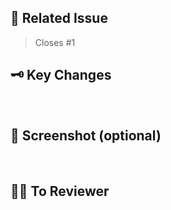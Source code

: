 <!-- PR의 제목은 "[Feat/#이슈번호] 기능 추가 및 변경" 와 같이 작성해주세요! -->

## 📌 Related Issue

> Closes #1


## 🗝️ Key Changes
<!-- 작업 내용에 대한 설명/이슈사항을 작성해주세요. -->

<br/>

## 📸 Screenshot (optional) 
<!-- 필요 시 관련 스크린샷을 첨부해주세요. -->

<br/>

## 🧙‍♂️ To Reviewer
<!-- 리뷰어가 집중해주면 좋을 부분/참고한 레퍼런스/논의할 부분이 있다면 작성해주세요. -->

<br/>
